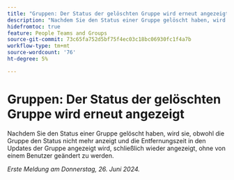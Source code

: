 ```yaml
---
title: "Gruppen: Der Status der gelöschten Gruppe wird erneut angezeigt"
description: "Nachdem Sie den Status einer Gruppe gelöscht haben, wird sie, obwohl die Gruppe den Status nicht mehr anzeigt und die Entfernungszeit in den Aktualisierungen der Gruppe angezeigt wird, schließlich wieder angezeigt, ohne von einem Benutzer geändert zu werden."
hidefromtoc: true
feature: People Teams and Groups
source-git-commit: 73c65fa752d5bf75f4ec03c18bc06930fc1f4a7b
workflow-type: tm+mt
source-wordcount: '76'
ht-degree: 5%

---
```


# Gruppen: Der Status der gelöschten Gruppe wird erneut angezeigt

Nachdem Sie den Status einer Gruppe gelöscht haben, wird sie, obwohl die Gruppe den Status nicht mehr anzeigt und die Entfernungszeit in den Updates der Gruppe angezeigt wird, schließlich wieder angezeigt, ohne von einem Benutzer geändert zu werden.

_Erste Meldung am Donnerstag, 26. Juni 2024._

